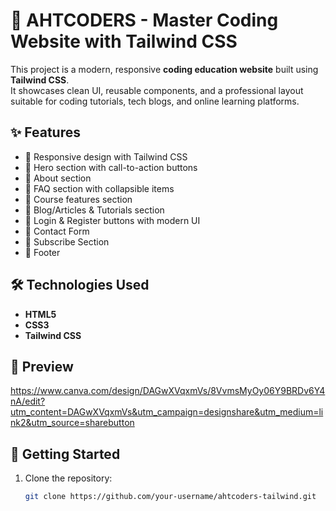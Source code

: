 # 🚀 AHTCODERS - Master Coding Website with Tailwind CSS

This project is a modern, responsive **coding education website** built using **Tailwind CSS**.  
It showcases clean UI, reusable components, and a professional layout suitable for coding tutorials, tech blogs, and online learning platforms.

## ✨ Features
- 🔹 Responsive design with Tailwind CSS
- 🔹 Hero section with call-to-action buttons
- 🔹 About section
- 🔹 FAQ section with collapsible items
- 🔹 Course features section
- 🔹 Blog/Articles & Tutorials section
- 🔹 Login & Register buttons with modern UI
- 🔹 Contact Form
- 🔹 Subscribe Section
- 🔹 Footer

## 🛠️ Technologies Used
- **HTML5**
- **CSS3**
- **Tailwind CSS**

## 📸 Preview
https://www.canva.com/design/DAGwXVqxmVs/8VvmsMyOy06Y9BRDv6Y4nA/edit?utm_content=DAGwXVqxmVs&utm_campaign=designshare&utm_medium=link2&utm_source=sharebutton

## 🚀 Getting Started
1. Clone the repository:
   ```bash
   git clone https://github.com/your-username/ahtcoders-tailwind.git
